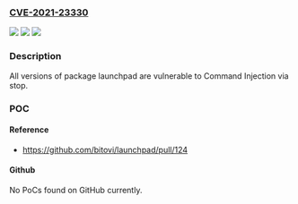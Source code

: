 ### [CVE-2021-23330](https://cve.mitre.org/cgi-bin/cvename.cgi?name=CVE-2021-23330)
![](https://img.shields.io/static/v1?label=Product&message=launchpad&color=blue)
![](https://img.shields.io/static/v1?label=Version&message=%3E%3D%200%20&color=brighgreen)
![](https://img.shields.io/static/v1?label=Vulnerability&message=Command%20Injection&color=brighgreen)

### Description

All versions of package launchpad are vulnerable to Command Injection via stop.

### POC

#### Reference
- https://github.com/bitovi/launchpad/pull/124

#### Github
No PoCs found on GitHub currently.

